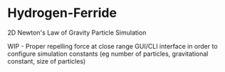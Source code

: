 # Hydrogen-Ferride
2D Newton's Law of Gravity Particle Simulation

WIP - 
Proper repelling force at close range
GUI/CLI interface in order to configure simulation constants (eg number of particles, gravitational constant, size of particles)